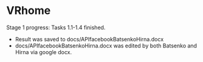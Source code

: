 # VRhome
 Stage 1 progress:
   Tasks 1.1-1.4 finished.
   - Result was saved to docs/APIfacebookBatsenkoHirna.docx
   - docs/APIfacebookBatsenkoHirna.docx was edited by both Batsenko and Hirna via google docx.
